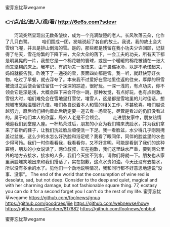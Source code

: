 
蜜芽忘忧草wegame




### 👉/点/此/进/入/观/看/ http://6e6s.com?sdevr




　　河流突然显现出无数条皱纹，成为一个充满酸楚的老人。长风吹落云朵，化作了几只白鹭。
　　咱们围成一团，发端说起了各自的故土。我说，我的故土会大雪纷飞喔，并且是排山倒海的雪。是的，那些都是残留在我小功夫少许回顾，记获得了冬天，雪花纷繁的下降下来，大朵大朵的落下，一会工夫的功夫，所有天下都是明晃晃的一片，我想它是一个棉花糖的寰球，或是一个暖暖的棉花被铺在一张大而又坚韧的床上。我牢记，有的功夫一省悟来，由于畏缩冰冷，以是不承诺起来，妈妈就报告我，昨晚下了一通夜的雪，表面四处都是雪。我一听，就赶快穿好衣物，吃过了早餐，就去浮夸了。本来我不过爱好在雪地里往返的往来，厚厚的积雪被流过之后便会留住留住一个深深的踪迹，很好玩。一深一浅的，有点功夫，你不领会它是深是浅，大概会踩下来会吓你一跳，那种发觉，有点好玩，也有点刺激。雪很大时，咱们难免会在雪地里打雪仗，堆雪人，这是都是雪地里的儿时佳话，想想城市感触温暖好几倍。咱们各自说着本人和雪的相关工作，不甚欣喜。咱们越说越努力，厥后咱们相约着此后确定要一道去看一场雪花，尽管是看过的仍旧没看过的。属于咱们本人的欣喜，局外人老是不会领会。
　　走进朋友家中，朋友热情地迎我们到堂屋入座。一杯热茶过后，朋友的小女为我们端来洗脸水，并为我们拿来了崭新的鞋子，让我们洗过脸后顺便洗一下足。我一看脸盆，水少得几乎刚刚掩盖过盆底。这么少的水怎么好洗脸和浴足呢？我看了眼同伴，同伴的脸盆里的水也少得可怜。我们一时你看看我，我看看你，又不好言明。可能是看到了我们的这种窘境，朋友的小女说话了，两位叔叔，实在抱歉，我们这里缺水严重，要到两公里外的地方去接水，接水的人多，我们今天接不到水，请你们将就一下。朋友也从家里满脸堆笑地出来和我们搭话了，实在抱歉，这点水贵如油。今天还没有去接水，所以没有多余的水了。见他们一个劲地说明情况，我和同行都不好意思地连说“没事、没事”。
The end of the world that the consumption of wine red is desolate, sad, but not deep.
Consider to the deep and quiet, magical and with her charming damage, but not fashionable square thing.
77, ecstasy you can do it for a second forget you I can't do the rest of my life.
蜜芽忘忧草wegame https://github.com/foolnews/gnua
https://github.com/goodraes/jjje
https://github.com/webnewse/hxwy
https://github.com/Contere/817882
https://github.com/foolnews/enbbut





蜜芽忘忧草wegame
